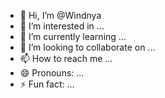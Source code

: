 - 👋 Hi, I’m @Windnya
- 👀 I’m interested in ...
- 🌱 I’m currently learning ...
- 💞️ I’m looking to collaborate on ...
- 📫 How to reach me ...
- 😄 Pronouns: ...
- ⚡ Fun fact: ...

<!---
Windnya/Windnya is a ✨ special ✨ repository because its `README.md` (this file) appears on your GitHub profile.
You can click the Preview link to take a look at your changes.
--->
